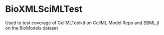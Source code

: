 # BioXMLSciMLTest

Used to test coverage of CellMLToolkit on CellML Model Repo
and SBML.jl on the BioModels dataset
